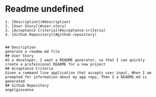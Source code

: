 # Readme undefined
    1. [Description](#description)
    2. [User Story](#user-story)
    3. [Acceptance Criteria](#acceptance-criteria)
    4. [Github Repository](#github-repository)


    ## Description
    generate a readme.md file
    ## User Story
    AS a developer, I want a README generator, so that I can quickly create a professional README for a new project
    ## Acceptance Criteria
    Given a command line application that accepts user input, When I am prompted for information about my app repo, Then I a README.md is generated
    ## Github Repository
    angelgiovanna
  